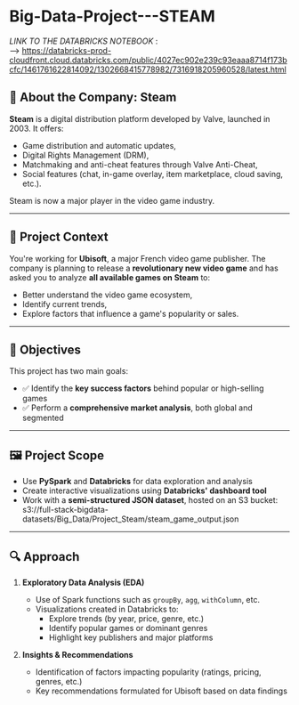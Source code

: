 # Big-Data-Project---STEAM

 *LINK TO THE DATABRICKS NOTEBOOK* :<br>
 --> https://databricks-prod-cloudfront.cloud.databricks.com/public/4027ec902e239c93eaaa8714f173bcfc/1461761622814092/1302668415778982/7316918205960528/latest.html

## 🏢 About the Company: Steam

**Steam** is a digital distribution platform developed by Valve, launched in 2003. It offers:
- Game distribution and automatic updates,
- Digital Rights Management (DRM),
- Matchmaking and anti-cheat features through Valve Anti-Cheat,
- Social features (chat, in-game overlay, item marketplace, cloud saving, etc.).

Steam is now a major player in the video game industry.

---

## 🚧 Project Context

You're working for **Ubisoft**, a major French video game publisher. The company is planning to release a **revolutionary new video game** and has asked you to analyze **all available games on Steam** to:
- Better understand the video game ecosystem,
- Identify current trends,
- Explore factors that influence a game's popularity or sales.

---

## 🎯 Objectives

This project has two main goals:

- ✅ Identify the **key success factors** behind popular or high-selling games  
- ✅ Perform a **comprehensive market analysis**, both global and segmented

---

## 🖼️ Project Scope

- Use **PySpark** and **Databricks** for data exploration and analysis
- Create interactive visualizations using **Databricks' dashboard tool**
- Work with a **semi-structured JSON dataset**, hosted on an S3 bucket: s3://full-stack-bigdata-datasets/Big_Data/Project_Steam/steam_game_output.json
  
---

## 🔍 Approach

1. **Exploratory Data Analysis (EDA)**
   - Use of Spark functions such as `groupBy`, `agg`, `withColumn`, etc.
   - Visualizations created in Databricks to:
     - Explore trends (by year, price, genre, etc.)
     - Identify popular games or dominant genres
     - Highlight key publishers and major platforms

2. **Insights & Recommendations**
   - Identification of factors impacting popularity (ratings, pricing, genres, etc.)
   - Key recommendations formulated for Ubisoft based on data findings


